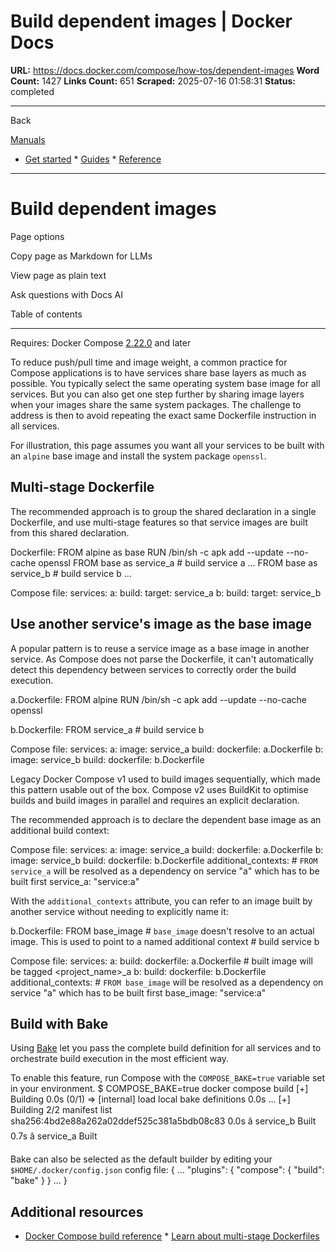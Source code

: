 # Build dependent images | Docker Docs

**URL:** https://docs.docker.com/compose/how-tos/dependent-images
**Word Count:** 1427
**Links Count:** 651
**Scraped:** 2025-07-16 01:58:31
**Status:** completed

---

Back

[Manuals](https://docs.docker.com/manuals/)

  * [Get started](https://docs.docker.com/get-started/)   * [Guides](https://docs.docker.com/guides/)   * [Reference](https://docs.docker.com/reference/)

* * *

# Build dependent images

Page options

Copy page as Markdown for LLMs

View page as plain text

Ask questions with Docs AI

Table of contents

* * *

Requires: Docker Compose [2.22.0](https://docs.docker.com/compose/releases/release-notes/#2220) and later

To reduce push/pull time and image weight, a common practice for Compose applications is to have services share base layers as much as possible. You typically select the same operating system base image for all services. But you can also get one step further by sharing image layers when your images share the same system packages. The challenge to address is then to avoid repeating the exact same Dockerfile instruction in all services.

For illustration, this page assumes you want all your services to be built with an `alpine` base image and install the system package `openssl`.

## Multi-stage Dockerfile

The recommended approach is to group the shared declaration in a single Dockerfile, and use multi-stage features so that service images are built from this shared declaration.

Dockerfile:               FROM alpine as base     RUN /bin/sh -c apk add --update --no-cache openssl          FROM base as service_a     # build service a     ...          FROM base as service_b     # build service b     ...

Compose file:               services:       a:          build:            target: service_a       b:          build:            target: service_b

## Use another service's image as the base image

A popular pattern is to reuse a service image as a base image in another service. As Compose does not parse the Dockerfile, it can't automatically detect this dependency between services to correctly order the build execution.

a.Dockerfile:               FROM alpine     RUN /bin/sh -c apk add --update --no-cache openssl

b.Dockerfile:               FROM service_a     # build service b

Compose file:               services:       a:          image: service_a           build:            dockerfile: a.Dockerfile       b:          image: service_b          build:            dockerfile: b.Dockerfile

Legacy Docker Compose v1 used to build images sequentially, which made this pattern usable out of the box. Compose v2 uses BuildKit to optimise builds and build images in parallel and requires an explicit declaration.

The recommended approach is to declare the dependent base image as an additional build context:

Compose file:               services:       a:          image: service_a          build:             dockerfile: a.Dockerfile       b:          image: service_b          build:            dockerfile: b.Dockerfile            additional_contexts:              # `FROM service_a` will be resolved as a dependency on service "a" which has to be built first              service_a: "service:a"

With the `additional_contexts` attribute, you can refer to an image built by another service without needing to explicitly name it:

b.Dockerfile:               FROM base_image       # `base_image` doesn't resolve to an actual image. This is used to point to a named additional context          # build service b

Compose file:               services:       a:          build:             dockerfile: a.Dockerfile            # built image will be tagged <project_name>_a       b:          build:            dockerfile: b.Dockerfile            additional_contexts:              # `FROM base_image` will be resolved as a dependency on service "a" which has to be built first              base_image: "service:a"

## Build with Bake

Using [Bake](https://docs.docker.com/build/bake/) let you pass the complete build definition for all services and to orchestrate build execution in the most efficient way.

To enable this feature, run Compose with the `COMPOSE_BAKE=true` variable set in your environment.               $ COMPOSE_BAKE=true docker compose build     [+] Building 0.0s (0/1)                                                               => [internal] load local bake definitions                                 0.0s     ...     [+] Building 2/2 manifest list sha256:4bd2e88a262a02ddef525c381a5bdb08c83  0.0s      â service_b  Built                                                        0.7s       â service_a  Built         

Bake can also be selected as the default builder by editing your `$HOME/.docker/config.json` config file:               {       ...       "plugins": {         "compose": {           "build": "bake"         }       }       ...     }

## Additional resources

  * [Docker Compose build reference](https://docs.docker.com/reference/cli/docker/compose/build/)   * [Learn about multi-stage Dockerfiles](https://docs.docker.com/build/building/multi-stage/)